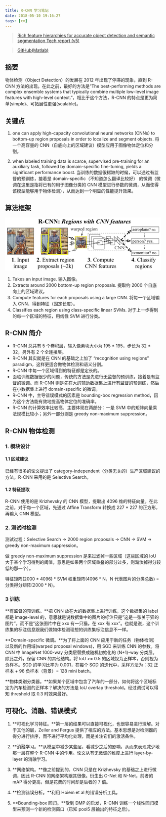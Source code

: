 ```yaml
---
title: R-CNN 学习笔记
date: 2018-05-10 19:16:27
tags: [cv]
---
```


> [Rich feature hierarchies for accurate object detection and semantic segmentation Tech report (v5)](assets/paper.pdf)

> [GitHub(Matlab)](https://github.com/rbgirshick/rcnn)

## 摘要

物体检测（Object Detection）的发展在 2012 年出现了停滞的现象，直到 R-CNN 方法的出现。在此之前，最好的方法是”The best-performing methods are complex ensemble systems that typically combine multiple low-level image features with high-level context.”，相比于这个方法，R-CNN 的特点是更为简单(simple)、可拓展性更强(scalable)。

## 关键点

1. one can apply high-capacity convolutional neural networks (CNNs) to bottom-up region proposals in order to localize and segment objects. 将一个高容量的 CNN（自底向上的区域建议）模型应用于图像物体定位和分割。

2. when labeled training data is scarce, supervised pre-training for an auxiliary task, followed by domain-specific fine-tuning, yields a significant performance boost. 当训练的数据很稀缺的时候，可以通过有监督的预训练，接着是 domain-specific（不知道怎么翻译比较好） 的微调（微调在这里是指将已有的用于图像分类的 CNN 模型进行参数的微调，从而使得该模型能够用于物体检测），从而达到一个明显的性能提升效果。

## 算法框架

![rcnn](images/rcnn.png)

1. Takes an input image. 输入图像。
2. Extracts around 2000 bottom-up region proposals. 提取约 2000 个自底向上的区域建议。
3. Compute features for each proposals using a large CNN. 将每一个区域输入 CNN，得到特征（固定长度）。
4. Classifies each region using class-specific linear SVMs. 对于上一步得到的每一个区域的特征，用线性 SVM 进行分类。

## R-CNN 简介

* R-CNN 总共有 5 个卷积层，输入像素块大小为 195 \* 195，步长为 32 \* 32，另外有 2 个全连接层。
* R-CNN 其实就是在 CNN 的基础之上加了 “recognition using regions” paradigm，这样更适合做物体检测和语义分割。
* R-CNN 中每一个区域得到的特征都是定长的。
* 面临训练数据很少的问题，传统的方法是先进行无监督的预训练，接着是有监督的微调。而 R-CNN 则是先在大的辅助数据集上进行有监督的预训练，然后在小数据集上进行 domain-specific 的微调。
* R-CNN 中，主导错误模式的因素是 bounding-box regression method，因为这个方法能有效地提高物体定位的准确率。
* R-CNN 的计算效率比较高，主要体现在两部分：一是 SVM 中的矩阵向量乘法规模比较小；另外一部分则是 greedy non-maximum suppression。

## R-CNN 物体检测

### 1. 模块设计

#### 1.1 区域建议

已经有很多的论文提出了 category-independent（分类无关的）生产区域建议的方法。R-CNN 采用的是 Selective Search。

#### 1.2 特征提取

R-CNN 使用的是 Krizhevsky 的 CNN 模型，提取出 4096 维的特征向量。在此之前，对于每一个区域，先通过 Affine Transform 转换成 227 * 227 的正方形，再输入 CNN 模型。

### 2. 测试时检测

测试过程：Selective Search -> 2000 region proposals -> CNN -> SVM -> greedy non-maximum suppression。

做 greedy non-maximum suppression 是来过滤掉一些区域（这些区域的 IoU 大于某个学习得到的阈值，意思是如果两个区域重叠的部分过多，则淘汰掉得分较低的那一个）。

特征矩阵(2000 \* 4096) \* SVM 权重矩阵(4096 \* N，N 代表图片的分类总数) = 分类得分矩阵(2000 \* N)。

### 3 训练

**有监督的预训练。**把 CNN 放在大的数据集上进行训练，这个数据集的 label 都是 image-level 的，意思就是说数据集中的图片的标注只是”这是一张关于猫的图片”，而不是”这张图片中在 xxx 有一只猫，在 xxx 有 xxx”。也就是说，这个训练集的标注信息跟我们做物体检测理想的训练集标注信息不一样。

**Domain-specific 微调。**为了将上面的 CNN 应用于新的任务（物体检测）以及新的作用域(warped proposal windows)，用 SGD 来训练 CNN 的参数。将 CNN 中 ImageNet 1000-way 分类层替换成随机初始化的 (N+1)-way 分类层。除此之外，保留 CNN 的其他结构。将 IoU >= 0.5 的区域视为正样本，否则视为负样本。SGD 的学习比率为 0.001，在每个 SGD 的迭代中，采样方法为：32 正样本 + 96 负样本（背景）= 128 mini batch。

**物体类别分类器。**如果某个区域中包含了汽车的一部分，如何将这个区域标定为汽车检测的正样本？解决的方法是 IoU overlap threshold。经过调试可以得知 threshold 取 0.3 时效果最好。

## 可视化、消融、错误模式

1. **可视化学习特征。**第一层的结果可以直接可视化，也很容易进行理解。对于其他的层，Zeiler and Fergus 提供了相应的方法。基本思想是对检测器的得分进行排序，而不进行平均化处理，而是关注它们的激活条件。

2. **消融学习。**从模型中减少某些层，看减少之后的影响，从而来表现减少地那一层在整个 R-CNN 中的作用。论文从有无微调的维度上进行 layer-by-layer 的消融学习。

3. **网络架构。**像之前提到的，CNN 只是在 Krizhevsky 的基础之上进行微调，因此 R-CNN 的网络架构跟其很像。衍生出 O-Net 和 N-Net，前者的 mAP 得分更高，但是花费的时间却是后者的 7 倍。

4. **检测错误分析。**利用 Hoiem et al 的错误分析工具。

5. **Bounding-box 回归。**受到 DMP 的启发，R-CNN 训练一个线性回归模型来预测一个新的检测窗口（已知 pool5 层输出的特征之后）。
